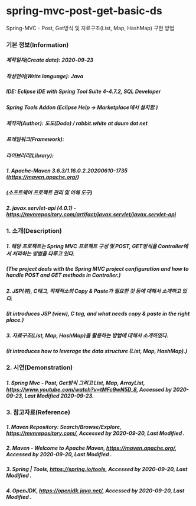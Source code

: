 # spring-mvc-post-get-basic-ds
Spring-MVC - Post, Get방식 및 자료구조(List, Map, HashMap) 구현 방법

### 기본 정보(Information)
##### 제작일자(Create date): 2020-09-23
##### 작성언어(Write language): Java
##### IDE: Eclipse IDE with Spring Tool Suite 4-4.7.2, SQL Developer
##### Spring Tools Addon (Eclipse Help -> Marketplace에서 설치함.)
##### 제작자(Author): 도도(Dodo) / rabbit.white at daum dot net
##### 프레임워크(Framework): 
##### 라이브러리(Library): 
##### 1. Apache-Maven 3.6.3/1.16.0.2.20200610-1735 (https://maven.apache.org/)
##### (소프트웨어 프로젝트 관리 및 이해 도구)
##### 2. javax.servlet-api (4.0.1) - https://mvnrepository.com/artifact/javax.servlet/javax.servlet-api

### 1. 소개(Description)
##### 1. 해당 프로젝트는 Spring MVC 프로젝트 구성 및 POST, GET방식을 Controller에서 처리하는 방법을 다루고 있다.
##### (The project deals with the Spring MVC project configuration and how to handle POST and GET methods in Controller.)
##### 2. JSP(뷰), C태그, 적재적소의 Copy & Paste가 필요한 것 등에 대해서 소개하고 있다.
##### (It introduces JSP (view), C tag, and what needs copy & paste in the right place.)
##### 3. 자료구조(List, Map, HashMap)을 활용하는 방법에 대해서 소개하였다.
##### (It introduces how to leverage the data structure (List, Map, HashMap).)

### 2. 시연(Demonstration)
##### 1. Spring Mvc - Post, Get방식 그리고 List, Map, ArrayList, https://www.youtube.com/watch?v=tMFc9wN5D_8, Accessed by 2020-09-23, Last Modified 2020-09-23.

### 3. 참고자료(Reference)
##### 1. Maven Repository: Search/Browse/Explore, https://mvnrepository.com/, Accessed by 2020-09-20, Last Modified .
##### 2. Maven - Welcome to Apache Maven, https://maven.apache.org/, Accessed by 2020-09-20, Last Modified .
##### 3. Spring | Tools, https://spring.io/tools, Accessed by 2020-09-20, Last Modified .
##### 4. OpenJDK, https://openjdk.java.net/, Accessed by 2020-09-20, Last Modified .
